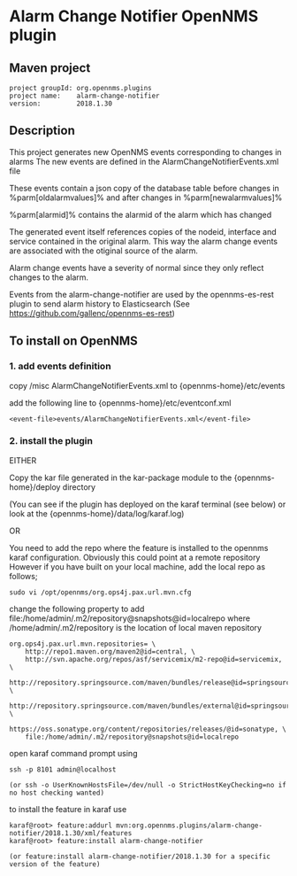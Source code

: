 # Alarm Change Notifier OpenNMS plugin

## Maven project

~~~~
project groupId: org.opennms.plugins
project name:    alarm-change-notifier
version:         2018.1.30
~~~~

## Description
This project generates new OpenNMS events corresponding to changes in alarms
The new events are defined in the AlarmChangeNotifierEvents.xml file

These events contain a json copy of the database table before changes in %parm[oldalarmvalues]%
and after changes in %parm[newalarmvalues]%

%parm[alarmid]% contains the alarmid of the alarm which has changed

The generated event itself references copies of the nodeid, interface and service contained in the original alarm. 
This way the alarm change events are associated with the otiginal source of the alarm.

Alarm change events have a severity of normal since they only reflect changes to the alarm.

Events from the alarm-change-notifier are used by the opennms-es-rest plugin to send alarm history to Elasticsearch
(See https://github.com/gallenc/opennms-es-rest)


## To install on OpenNMS

### 1. add events definition
copy /misc AlarmChangeNotifierEvents.xml to {opennms-home}/etc/events

add the following line to {opennms-home}/etc/eventconf.xml

~~~~
<event-file>events/AlarmChangeNotifierEvents.xml</event-file>
~~~~

### 2. install the plugin

EITHER

Copy the kar file generated in the kar-package module to the {opennms-home}/deploy directory

(You can see if the plugin has deployed on the karaf terminal (see below) or look at the {opennms-home}/data/log/karaf.log)

OR

You need to add the repo where the feature is installed to the opennms karaf configuration.
Obviously this could point at a remote repository
However if you have built on your local machine, add the local repo as follows;
~~~~
sudo vi /opt/opennms/org.ops4j.pax.url.mvn.cfg
~~~~

change the following property to add file:/home/admin/.m2/repository@snapshots@id=localrepo 
where /home/admin/.m2/repository is the location of local maven repository

~~~~
org.ops4j.pax.url.mvn.repositories= \
    http://repo1.maven.org/maven2@id=central, \
    http://svn.apache.org/repos/asf/servicemix/m2-repo@id=servicemix, \
    http://repository.springsource.com/maven/bundles/release@id=springsource.release, \
    http://repository.springsource.com/maven/bundles/external@id=springsource.external, \
    https://oss.sonatype.org/content/repositories/releases/@id=sonatype, \
    file:/home/admin/.m2/repository@snapshots@id=localrepo
~~~~

open karaf command prompt using
~~~~
ssh -p 8101 admin@localhost

(or ssh -o UserKnownHostsFile=/dev/null -o StrictHostKeyChecking=no if no host checking wanted)
~~~~

to install the feature in karaf use

~~~~
karaf@root> feature:addurl mvn:org.opennms.plugins/alarm-change-notifier/2018.1.30/xml/features
karaf@root> feature:install alarm-change-notifier

(or feature:install alarm-change-notifier/2018.1.30 for a specific version of the feature)
~~~~




